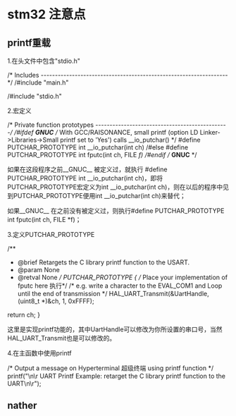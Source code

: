 # stm32  注意点

## printf重载  
1.在头文件中包含"stdio.h"

/* Includes ------------------------------------------------------------------*/
/#include "main.h"

/#include "stdio.h"

2.宏定义       

/* Private function prototypes -----------------------------------------------*/
/#ifdef __GNUC__
  /* With GCC/RAISONANCE, small printf (option LD Linker->Libraries->Small printf
     set to 'Yes') calls __io_putchar() */
  #define PUTCHAR_PROTOTYPE int __io_putchar(int ch)
/#else
  #define PUTCHAR_PROTOTYPE int fputc(int ch, FILE *f)
/#endif /* __GNUC__ */

如果在这段程序之前__GNUC__ 被定义过，就执行 #define PUTCHAR_PROTOTYPE int __io_putchar(int ch)，即将PUTCHAR_PROTOTYPE宏定义为int __io_putchar(int ch)，则在以后的程序中见到PUTCHAR_PROTOTYPE便用int __io_putchar(int ch)来替代；

如果__GNUC__ 在之前没有被定义过，则执行#define PUTCHAR_PROTOTYPE int fputc(int ch, FILE *f)；

3.定义PUTCHAR_PROTOTYPE


/**
  * @brief  Retargets the C library printf function to the USART.
  * @param  None
  * @retval None
  */
PUTCHAR_PROTOTYPE
{
  /* Place your implementation of fputc here 执行*/
  /* e.g. write a character to the EVAL_COM1 and Loop until the end of transmission */
  HAL_UART_Transmit(&UartHandle, (uint8_t *)&ch, 1, 0xFFFF);

  return ch;
}

这里是实现printf功能的，其中UartHandle可以修改为你所设置的串口号，当然HAL_UART_Transmit也是可以修改的。

4.在主函数中使用printf

  /* Output a message on Hyperterminal 超级终端 using printf function */
  printf("\n\r UART Printf Example: retarget the C library printf function to the UART\n\r");


  ## nather
